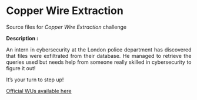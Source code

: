 # Copper Wire Extraction 
Source files for _Copper Wire Extraction_ challenge

**Description :**

<p align="justify"> An intern in cybersecurity at the London police department has discovered that files were exfiltrated from their database. He managed to retrieve the queries used but needs help from someone really skilled in cybersecurity to figure it out! </p>

It’s your turn to step up!

<a href="https://github.com/Ax8457/WriteUPs/tree/main/Hackday2025_Qualifier">Official WUs available here</a>
